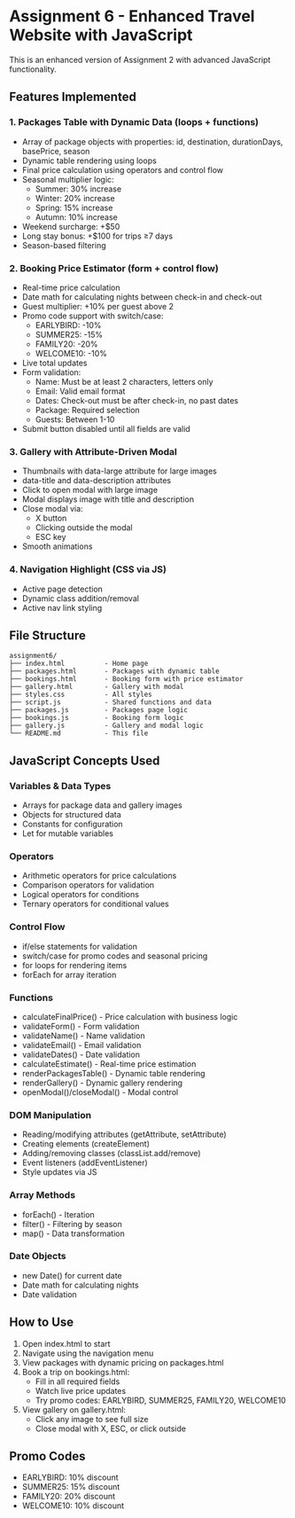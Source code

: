 # Assignment 6 - Enhanced Travel Website with JavaScript

This is an enhanced version of Assignment 2 with advanced JavaScript functionality.

## Features Implemented

### 1. **Packages Table with Dynamic Data (loops + functions)**
- Array of package objects with properties: id, destination, durationDays, basePrice, season
- Dynamic table rendering using loops
- Final price calculation using operators and control flow
- Seasonal multiplier logic:
  - Summer: 30% increase
  - Winter: 20% increase
  - Spring: 15% increase
  - Autumn: 10% increase
- Weekend surcharge: +$50
- Long stay bonus: +$100 for trips ≥7 days
- Season-based filtering

### 2. **Booking Price Estimator (form + control flow)**
- Real-time price calculation
- Date math for calculating nights between check-in and check-out
- Guest multiplier: +10% per guest above 2
- Promo code support with switch/case:
  - EARLYBIRD: -10%
  - SUMMER25: -15%
  - FAMILY20: -20%
  - WELCOME10: -10%
- Live total updates
- Form validation:
  - Name: Must be at least 2 characters, letters only
  - Email: Valid email format
  - Dates: Check-out must be after check-in, no past dates
  - Package: Required selection
  - Guests: Between 1-10
- Submit button disabled until all fields are valid

### 3. **Gallery with Attribute-Driven Modal**
- Thumbnails with data-large attribute for large images
- data-title and data-description attributes
- Click to open modal with large image
- Modal displays image with title and description
- Close modal via:
  - X button
  - Clicking outside the modal
  - ESC key
- Smooth animations

### 4. **Navigation Highlight (CSS via JS)**
- Active page detection
- Dynamic class addition/removal
- Active nav link styling

## File Structure

```
assignment6/
├── index.html          - Home page
├── packages.html       - Packages with dynamic table
├── bookings.html       - Booking form with price estimator
├── gallery.html        - Gallery with modal
├── styles.css          - All styles
├── script.js           - Shared functions and data
├── packages.js         - Packages page logic
├── bookings.js         - Booking form logic
├── gallery.js          - Gallery and modal logic
└── README.md           - This file
```

## JavaScript Concepts Used

### Variables & Data Types
- Arrays for package data and gallery images
- Objects for structured data
- Constants for configuration
- Let for mutable variables

### Operators
- Arithmetic operators for price calculations
- Comparison operators for validation
- Logical operators for conditions
- Ternary operators for conditional values

### Control Flow
- if/else statements for validation
- switch/case for promo codes and seasonal pricing
- for loops for rendering items
- forEach for array iteration

### Functions
- calculateFinalPrice() - Price calculation with business logic
- validateForm() - Form validation
- validateName() - Name validation
- validateEmail() - Email validation
- validateDates() - Date validation
- calculateEstimate() - Real-time price estimation
- renderPackagesTable() - Dynamic table rendering
- renderGallery() - Dynamic gallery rendering
- openModal()/closeModal() - Modal control

### DOM Manipulation
- Reading/modifying attributes (getAttribute, setAttribute)
- Creating elements (createElement)
- Adding/removing classes (classList.add/remove)
- Event listeners (addEventListener)
- Style updates via JS

### Array Methods
- forEach() - Iteration
- filter() - Filtering by season
- map() - Data transformation

### Date Objects
- new Date() for current date
- Date math for calculating nights
- Date validation

## How to Use

1. Open index.html to start
2. Navigate using the navigation menu
3. View packages with dynamic pricing on packages.html
4. Book a trip on bookings.html:
   - Fill in all required fields
   - Watch live price updates
   - Try promo codes: EARLYBIRD, SUMMER25, FAMILY20, WELCOME10
5. View gallery on gallery.html:
   - Click any image to see full size
   - Close modal with X, ESC, or click outside

## Promo Codes
- EARLYBIRD: 10% discount
- SUMMER25: 15% discount
- FAMILY20: 20% discount
- WELCOME10: 10% discount
